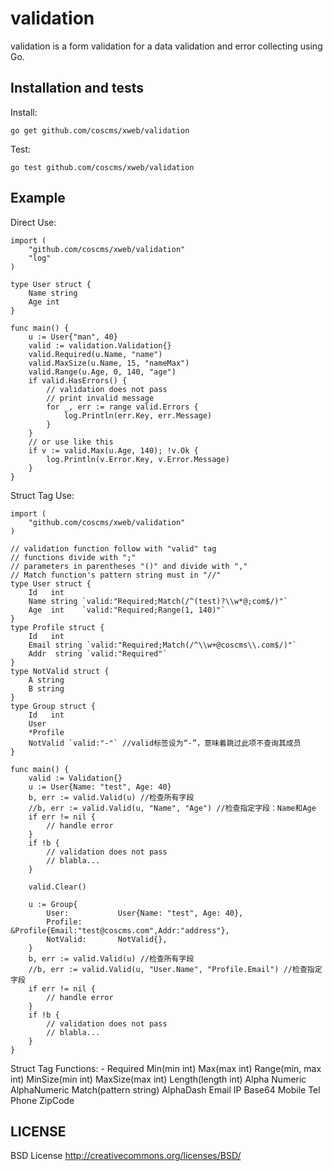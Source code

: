 validation
==============

validation is a form validation for a data validation and error collecting using Go.

## Installation and tests

Install:

	go get github.com/coscms/xweb/validation

Test:

	go test github.com/coscms/xweb/validation

## Example

Direct Use:

	import (
		"github.com/coscms/xweb/validation"
		"log"
	)

	type User struct {
		Name string
		Age int
	}

	func main() {
		u := User{"man", 40}
		valid := validation.Validation{}
		valid.Required(u.Name, "name")
		valid.MaxSize(u.Name, 15, "nameMax")
		valid.Range(u.Age, 0, 140, "age")
		if valid.HasErrors() {
			// validation does not pass
			// print invalid message
			for _, err := range valid.Errors {
				log.Println(err.Key, err.Message)
			}
		}
		// or use like this
		if v := valid.Max(u.Age, 140); !v.Ok {
			log.Println(v.Error.Key, v.Error.Message)
		}
	}

Struct Tag Use:

	import (
		"github.com/coscms/xweb/validation"
	)

	// validation function follow with "valid" tag
	// functions divide with ";"
	// parameters in parentheses "()" and divide with ","
	// Match function's pattern string must in "//"
	type User struct {
		Id   int
		Name string `valid:"Required;Match(/^(test)?\\w*@;com$/)"`
		Age  int    `valid:"Required;Range(1, 140)"`
	}
	type Profile struct {
		Id   int
		Email string `valid:"Required;Match(/^\\w+@coscms\\.com$/)"`
		Addr  string `valid:"Required"`
	}
	type NotValid struct {
		A string
		B string
	}
	type Group struct {
		Id   int
		User
		*Profile
		NotValid `valid:"-"` //valid标签设为“-”，意味着跳过此项不查询其成员
	}

	func main() {
		valid := Validation{}
		u := User{Name: "test", Age: 40}
		b, err := valid.Valid(u) //检查所有字段
		//b, err := valid.Valid(u, "Name", "Age") //检查指定字段：Name和Age
		if err != nil {
			// handle error
		}
		if !b {
			// validation does not pass
			// blabla...
		}

		valid.Clear()

		u := Group{
			User:           User{Name: "test", Age: 40},
			Profile:        &Profile{Email:"test@coscms.com",Addr:"address"},
			NotValid:       NotValid{},
		}
		b, err := valid.Valid(u) //检查所有字段
		//b, err := valid.Valid(u, "User.Name", "Profile.Email") //检查指定字段
		if err != nil {
			// handle error
		}
		if !b {
			// validation does not pass
			// blabla...
		}
	}

Struct Tag Functions:
	-
	Required
	Min(min int)
	Max(max int)
	Range(min, max int)
	MinSize(min int)
	MaxSize(max int)
	Length(length int)
	Alpha
	Numeric
	AlphaNumeric
	Match(pattern string)
	AlphaDash
	Email
	IP
	Base64
	Mobile
	Tel
	Phone
	ZipCode


## LICENSE

BSD License http://creativecommons.org/licenses/BSD/

